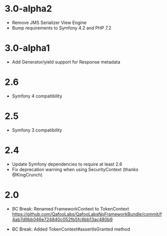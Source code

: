 # 3.0-alpha2

- Remove JMS Serializer View Engine
- Bump requirements to Symfony 4.2 and PHP 7.2

# 3.0-alpha1

- Add Generator/yield support for Response metadata

# 2.6

- Symfony 4 compatibility

# 2.5

- Symfony 3 compatibility

# 2.4

- Update Symfony dependencies to require at least 2.6
- Fix deprecation warning when using SecurityContext (thanks @KingCrunch)

# 2.0

- BC Break: Renamed FrameworkContext to TokenContext
  https://github.com/QafooLabs/QafooLabsNoFrameworkBundle/commit/f4ab7d9bb046e724840c052fb5fc6bb13ac480b9

- BC Break: Added TokenContext#assertIsGranted method

